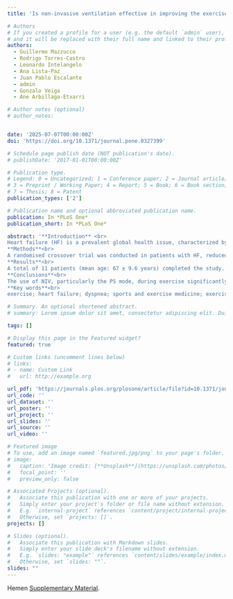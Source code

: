 ```yaml
---
title: 'Is non-invasive ventilation effective in improving the exercise capacity in patients with cardiac heart failure?: A randomised crossover trial'

# Authors
# If you created a profile for a user (e.g. the default `admin` user), write the username (folder name) here
# and it will be replaced with their full name and linked to their profile.
authors:
  - Guillermo Mazzucco
  - Rodrigo Torres-Castro
  - Leonardo Intelangelo
  - Ana Lista-Paz
  - Juan Pablo Escalante
  - admin
  - Gonzalo Veiga
  - Ane Arbillaga-Etxarri

# Author notes (optional)
# author_notes:


date: '2025-07-07T00:00:00Z'
doi: 'https://doi.org/10.1371/journal.pone.0327399'

# Schedule page publish date (NOT publication's date).
# publishDate: '2017-01-01T00:00:00Z'

# Publication type.
# Legend: 0 = Uncategorized; 1 = Conference paper; 2 = Journal article;
# 3 = Preprint / Working Paper; 4 = Report; 5 = Book; 6 = Book section;
# 7 = Thesis; 8 = Patent
publication_types: ['2']

# Publication name and optional abbreviated publication name.
publication: In *PLoS One*
publication_short: In *PLoS One*

abstract: '**Introduction** <br>
Heart failure (HF) is a prevalent global health issue, characterized by the heart’s inability to effectively pump or fill with blood, leading to inadequate cardiac output. Despite advances in medical treatments, exercise intolerance remains a significant challenge, impacting their quality of life and contributing to frequent hospitalizations. Recent studies suggest that non-invasive ventilation (NIV) may further enhance exercise performance by reducing ventilatory workload and fatigue. However, limited research has directly compared different ventilatory modes during exercise in patients with heart failure. This study aims to evaluate the effects of two NIV devices on exercise capacity.<br>
**Methods**<br>
A randomised crossover trial was conducted in patients with HF, reduced ejection fraction (&le; 40%), New York Heart Association functional class I-III and clinically stable. All participants underwent an initial assessment followed by an incremental exercise test to determine maximum aerobic velocity. They were then randomized to perform three constant work rate tests on separate days under three conditions: (1) with Continuous Positive Airway Pressure (CPAP), (2) with pressure support (PS) and (3) without NIV. The primary outcome was time to exhaustion. Key physiological variables were recorded during each test. Participants were recruited and completed all testing between April 29 and July 18, 2022. ClinicalTrials.gov registration number: NCT05433610.<br>
**Results**<br>
A total of 11 patients (mean age: 67 ± 9.6 years) completed the study. Exercise duration was significantly longer in the pressure support group (9.8 ± 6.2 minutes) compared to the CPAP group (8.9 ± 6.0 minutes) and the control group (7.3 ± 6.2 minutes) (p = 0.043). No significant differences were found in average heart rate (HR), final HR, or oxygen saturation (SpO₂) between the groups (p > 0.05). Similarly, dyspnea and leg fatigue (modified Borg scale) showed no statistically significant differences between conditions (p > 0.05).<br>
**Conclusions**<br>
The use of NIV, particularly the PS mode, during exercise significantly improved exercise duration in patients with HF compared to CPAP or no ventilatory support.<br>
**Key words**<br> 
exercise; heart failure; dyspnea; sports and exercise medicine; exercise therapy'

# Summary. An optional shortened abstract.
# summary: Lorem ipsum dolor sit amet, consectetur adipiscing elit. Duis posuere tellus ac convallis placerat. Proin tincidunt magna sed ex sollicitudin condimentum.

tags: []

# Display this page in the Featured widget?
featured: true

# Custom links (uncomment lines below)
# links:
# - name: Custom Link
#   url: http://example.org

url_pdf: 'https://journals.plos.org/plosone/article/file?id=10.1371/journal.pone.0327399&type=printable'
url_code: ''
url_dataset: ''
url_poster: ''
url_project: ''
url_slides: ''
url_source: ''
url_video: ''

# Featured image
# To use, add an image named `featured.jpg/png` to your page's folder.
# image:
#   caption: 'Image credit: [**Unsplash**](https://unsplash.com/photos/pLCdAaMFLTE)'
#   focal_point: ''
#   preview_only: false

# Associated Projects (optional).
#   Associate this publication with one or more of your projects.
#   Simply enter your project's folder or file name without extension.
#   E.g. `internal-project` references `content/project/internal-project/index.md`.
#   Otherwise, set `projects: []`.
projects: []

# Slides (optional).
#   Associate this publication with Markdown slides.
#   Simply enter your slide deck's filename without extension.
#   E.g. `slides: "example"` references `content/slides/example/index.md`.
#   Otherwise, set `slides: ""`.
slides: ""
---
```



Hemen [Supplementary Material](https://journals.plos.org/plosone/article?id=10.1371/journal.pone.0327399#sec026).
